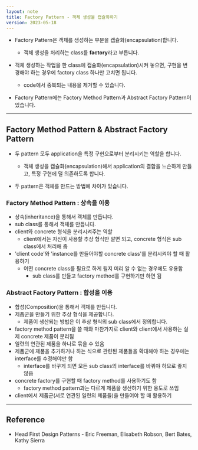 ```yaml
---
layout: note
title: Factory Pattern - 객체 생성을 캡슐화하기
version: 2023-05-18
---
```





- Factory Pattern은 객체를 생성하는 부분을 캡슐화(encapsulation)합니다.
    - 객체 생성을 처리하는 class를 **factory**라고 부릅니다.

- 객체 생성하는 작업을 한 class에 캡슐화(encapsulation)시켜 놓으면, 구현을 변경해야 하는 경우에 factory class 하나만 고치면 됩니다.
    - code에서 중복되는 내용을 제거할 수 있습니다.

- Factory Pattern에는 Factory Method Pattern과 Abstract Factory Pattern이 있습니다.




---




## Factory Method Pattern & Abstract Factory Pattern

- 두 pattern 모두 application을 특정 구현으로부터 분리시키는 역할을 합니다.
    - 객체 생성을 캡슐화(encapsulation)해서 application의 결합을 느슨하게 만들고, 특정 구현에 덜 의존하도록 합니다.

- 두 pattern은 객체를 만드는 방법에 차이가 있습니다.


### Factory Method Pattern : 상속을 이용

- 상속(inheritance)을 통해서 객체를 만듭니다.
- sub class를 통해서 객체를 만듭니다.
- client와 concrete 형식을 분리시켜주는 역할
    - client에서는 자신이 사용할 추상 형식만 알면 되고, concrete 형식은 sub class에서 처리해 줌
- 'client code'와 'instance를 만들어야할 concrete class'를 분리시켜야 할 때 활용하기
    - 어떤 concrete class를 필요로 하게 될지 미리 알 수 없는 경우에도 유용함
        - sub class를 만들고 factory method를 구현하기만 하면 됨


### Abstract Factory Pattern : 합성을 이용

- 합성(Composition)을 통해서 객체를 만듭니다.
- 제품군을 만들기 위한 추상 형식을 제공합니다.
    - 제품이 생산되는 방법은 이 추상 형식의 sub class에서 정의합니다.
- factory method pattern을 쓸 때와 마찬가지로 client와 client에서 사용하는 실제 concrete 제품이 분리됨
- 일련의 연관된 제품을 하나로 묶을 수 있음
- 제품군에 제품을 추가하거나 하는 식으로 관련된 제품들을 확대해야 하는 경우에는 interface를 수정해야만 함
    - interface를 바꾸게 되면 모든 sub class의 interface를 바꿔야 하므로 좋지 않음
- concrete factory를 구현할 때 factory method를 사용하기도 함
    - factory method pattern과는 다르게 제품을 생산하기 위한 용도로 쓰임
- client에서 제품군(서로 연관된 일련의 제품들)을 만들어야 할 때 활용하기




---




## Reference

- Head First Design Patterns - Eric Freeman, Elisabeth Robson, Bert Bates, Kathy Sierra
